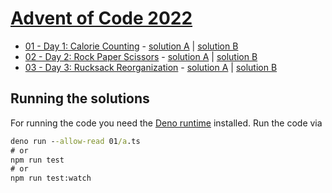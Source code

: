 # [Advent of Code 2022](https://adventofcode.com/2022)

- [01 - Day 1: Calorie Counting](https://adventofcode.com/2022/day/1) -
  [solution A](./01/a.ts) | [solution B](./01/b.ts)
- [02 - Day 2: Rock Paper Scissors](https://adventofcode.com/2022/day/2) -
  [solution A](./02/a.ts) | [solution B](./02/b.ts)
- [03 - Day 3: Rucksack Reorganization](https://adventofcode.com/2022/day/3) -
  [solution A](./03/a.ts) | [solution B](./03/b.ts)

## Running the solutions

For running the code you need the [Deno runtime](https://deno.land/) installed.
Run the code via

```cmd
deno run --allow-read 01/a.ts
# or
npm run test
# or
npm run test:watch
```
